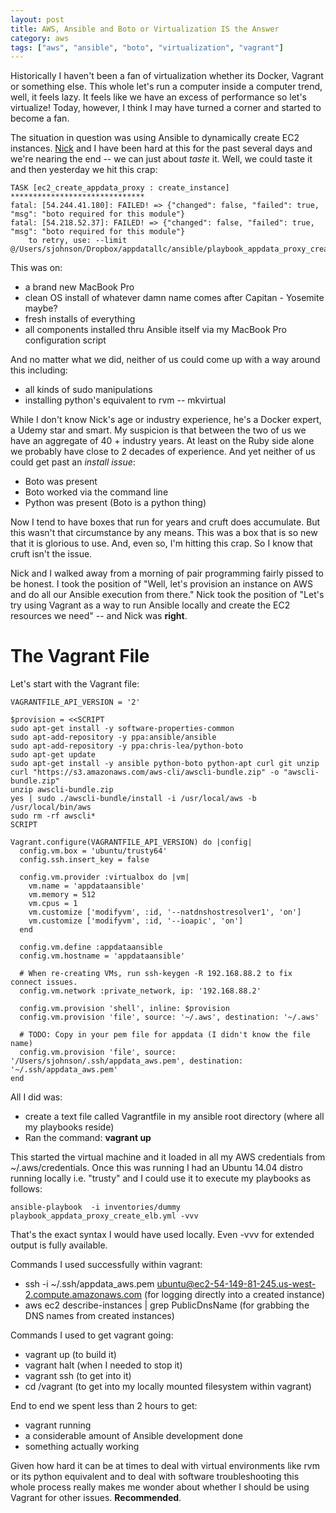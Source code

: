 ```yaml
---
layout: post
title: AWS, Ansible and Boto or Virtualization IS the Answer
category: aws
tags: ["aws", "ansible", "boto", "virtualization", "vagrant"]
---
```

Historically I haven't been a fan of virtualization whether its Docker, Vagrant or something else.  This whole let's run a computer inside a computer trend, well, it feels lazy.  It feels like we have an excess of performance so let's virtualize!  Today, however, I think I may have turned a corner and started to become a fan.  

The situation in question was using Ansible to dynamically create EC2 instances.  [Nick](http://www.nickjanetakis.com/) and I have been hard at this for the past several days and we're nearing the end -- we can just about *taste* it.  Well, we could taste it and then yesterday we hit this crap:

    TASK [ec2_create_appdata_proxy : create_instance] ******************************
    fatal: [54.244.41.180]: FAILED! => {"changed": false, "failed": true, "msg": "boto required for this module"}
    fatal: [54.218.52.37]: FAILED! => {"changed": false, "failed": true, "msg": "boto required for this module"}
    	to retry, use: --limit @/Users/sjohnson/Dropbox/appdatallc/ansible/playbook_appdata_proxy_create_instances.retry

This was on:

* a brand new MacBook Pro
* clean OS install of whatever damn name comes after Capitan - Yosemite maybe?
* fresh installs of everything
* all components installed thru Ansible itself via my MacBook Pro configuration script

And no matter what we did, neither of us could come up with a way around this including:

* all kinds of sudo manipulations
* installing python's equivalent to rvm -- mkvirtual

While I don't know Nick's age or industry experience, he's a Docker expert, a Udemy star and smart.  My suspicion is that between the two of us we have an aggregate of 40 + industry years.  At least on the Ruby side alone we probably have close to 2 decades of experience.  And yet neither of us could get past an *install issue*: 

* Boto was present
* Boto worked via the command line
* Python was present (Boto is a python thing)

Now I tend to have boxes that run for years and cruft does accumulate.  But this wasn't that circumstance by any means.  This was a box that is so new that it is glorious to use.  And, even so, I'm hitting this crap.  So I know that cruft isn't the issue.  

Nick and I walked away from a morning of pair programming fairly pissed to be honest.  I took the position of "Well, let's provision an instance on AWS and do all our Ansible execution from there."  Nick took the position of "Let's try using Vagrant as a way to run Ansible locally and create the EC2 resources we need" -- and Nick was **right**.

# The Vagrant File

Let's start with the Vagrant file:

    VAGRANTFILE_API_VERSION = '2'

    $provision = <<SCRIPT
    sudo apt-get install -y software-properties-common
    sudo apt-add-repository -y ppa:ansible/ansible
    sudo apt-add-repository -y ppa:chris-lea/python-boto
    sudo apt-get update
    sudo apt-get install -y ansible python-boto python-apt curl git unzip
    curl "https://s3.amazonaws.com/aws-cli/awscli-bundle.zip" -o "awscli-bundle.zip"
    unzip awscli-bundle.zip
    yes | sudo ./awscli-bundle/install -i /usr/local/aws -b /usr/local/bin/aws
    sudo rm -rf awscli*
    SCRIPT

    Vagrant.configure(VAGRANTFILE_API_VERSION) do |config|
      config.vm.box = 'ubuntu/trusty64'
      config.ssh.insert_key = false

      config.vm.provider :virtualbox do |vm|
        vm.name = 'appdataansible'
        vm.memory = 512
        vm.cpus = 1
        vm.customize ['modifyvm', :id, '--natdnshostresolver1', 'on']
        vm.customize ['modifyvm', :id, '--ioapic', 'on']
      end

      config.vm.define :appdataansible
      config.vm.hostname = 'appdataansible'

      # When re-creating VMs, run ssh-keygen -R 192.168.88.2 to fix connect issues.
      config.vm.network :private_network, ip: '192.168.88.2'

      config.vm.provision 'shell', inline: $provision
      config.vm.provision 'file', source: '~/.aws', destination: '~/.aws'
  
      # TODO: Copy in your pem file for appdata (I didn't know the file name)
      config.vm.provision 'file', source: '/Users/sjohnson/.ssh/appdata_aws.pem', destination: '~/.ssh/appdata_aws.pem'
    end
    
All I did was:

* create a text file called Vagrantfile in my ansible root directory (where all my playbooks reside)
* Ran the command: **vagrant up**

This started the virtual machine and it loaded in all my AWS credentials from ~/.aws/credentials.  Once this was running I had an Ubuntu 14.04 distro running locally i.e. "trusty" and I could use it to execute my playbooks as follows:

    ansible-playbook  -i inventories/dummy playbook_appdata_proxy_create_elb.yml -vvv
    
That's the exact syntax I would have used locally.  Even -vvv for extended output is fully available.

Commands I used successfully within vagrant:

* ssh -i ~/.ssh/appdata_aws.pem ubuntu@ec2-54-149-81-245.us-west-2.compute.amazonaws.com (for logging directly into a created instance)
* aws ec2  describe-instances | grep PublicDnsName (for grabbing the DNS names from created instances)

Commands I used to get vagrant going:

* vagrant up (to build it)
* vagrant halt (when I needed to stop it)
* vagrant ssh (to get into it)
* cd /vagrant (to get into my locally mounted filesystem within vagrant)

End to end we spent less than 2 hours to get: 

* vagrant running
* a considerable amount of Ansible development done
* something actually working

Given how hard it can be at times to deal with virtual environments like rvm or its python equivalent and to deal with software troubleshooting this whole process really makes me wonder about whether I should be using Vagrant for other issues.  **Recommended**.
